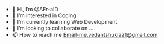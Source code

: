 - 👋 Hi, I’m @AFr-aID
- 👀 I’m interested in Coding
- 🌱 I’m currently learning Web Development
- 💞️ I’m looking to collaborate on ...
- 📫 How to reach me  Email-me.vedantshukla21@gmail.com

<!---
AFr-aID/AFr-aID is a ✨ special ✨ repository because its `README.md` (this file) appears on your GitHub profile.
You can click the Preview link to take a look at your changes.
--->

